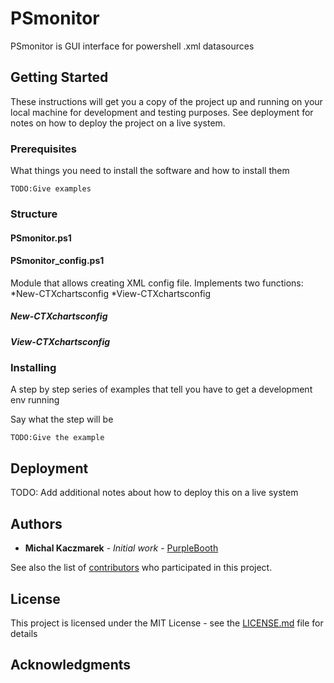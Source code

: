 # PSmonitor

PSmonitor is GUI interface for powershell .xml datasources

## Getting Started

These instructions will get you a copy of the project up and running on your local machine for development and testing purposes. See deployment for notes on how to deploy the project on a live system.

### Prerequisites

What things you need to install the software and how to install them

```
TODO:Give examples
```

### Structure

#### PSmonitor.ps1

#### PSmonitor_config.ps1

Module that allows creating XML config file.
Implements two functions:
*New-CTXchartsconfig
*View-CTXchartsconfig

##### New-CTXchartsconfig



##### View-CTXchartsconfig

### Installing

A step by step series of examples that tell you have to get a development env running

Say what the step will be

```
TODO:Give the example
```

## Deployment

TODO: Add additional notes about how to deploy this on a live system

## Authors

* **Michal Kaczmarek** - *Initial work* - [PurpleBooth](https://github.com/mikekacz)

See also the list of [contributors](https://github.com/mikekacz/PSmonitor/contributors) who participated in this project.

## License

This project is licensed under the MIT License - see the [LICENSE.md](LICENSE.md) file for details

## Acknowledgments



